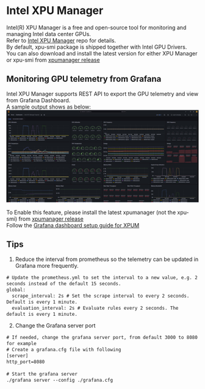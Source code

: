 # Intel XPU Manager
Intel(R) XPU Manager is a free and open-source tool for monitoring and managing Intel data center GPUs.   
Refer to [Intel XPU Manager](https://github.com/intel/xpumanager) repo for details.   
By default, xpu-smi package is shipped together with Intel GPU Drivers.   
You can also download and install the latest version for either XPU Manager or xpu-smi from [xpumanager release](https://github.com/intel/xpumanager/releases)   

## Monitoring GPU telemetry from Grafana
Intel XPU Manager supports REST API to export the GPU telemetry and view from Grafana Dashboard.    
A sample output shows as below:   
![Grafana Output](./images/screenshot_1.jpg)

To Enable this feature, please install the latest xpumanager (not the xpu-smi) from [xpumanager release](https://github.com/intel/xpumanager/releases)   
Follow the [Grafana dashboard setup guide for XPUM](https://github.com/intel/xpumanager/blob/master/rest/Grafana_dashboard_setup_guide_for_XPUM.md)   

## Tips
1. Reduce the interval from prometheus so the telemetry can be updated in Grafana more frequently.
```
# Update the prometheus.yml to set the interval to a new value, e.g. 2 seconds instead of the default 15 seconds.
global:
  scrape_interval: 2s # Set the scrape interval to every 2 seconds. Default is every 1 minute.
  evaluation_interval: 2s # Evaluate rules every 2 seconds. The default is every 1 minute.
```
2. Change the Grafana server port
```
# If needed, change the grafana server port, from default 3000 to 8080 for example
# Create a grafana.cfg file with following
[server]
http_port=8080

# Start the grafana server
./grafana server --config ./grafana.cfg

```

